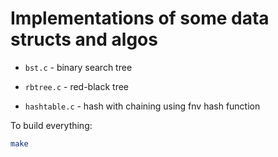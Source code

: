 # Implementations of some data structs and algos

- `bst.c` - binary search tree

- `rbtree.c` - red-black tree

- `hashtable.c` - hash with chaining using fnv hash function

To build everything:

```sh
make
```
